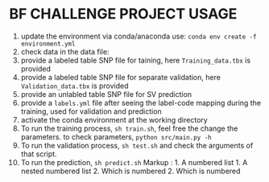 # BF CHALLENGE PROJECT USAGE

1.  update the environment via conda/anaconda use: `conda env create -f environment.yml`
2.  check data in the data file:
  1.  provide a labeled table SNP file for taining, here `Training_data.tbx` is provided
  2.  provide a labeled table SNP file for separate validation, here `Validation_data.tbx` is provided
  3.  provide an unlabled table SNP file for SV prediction
  4.  provide a `labels.yml` file after seeing the label-code mapping during the training, used for validation and prediction
3.  activate the conda environment at the working directory
4.  To run the training process, `sh train.sh`, feel free the change the parameters. to check parameters, `python src/main.py -h`
5.  To run the validation process, `sh test.sh` and check the arguments of that script.
6.  To run the prediction, `sh predict.sh`
 Markup : 1. A numbered list
              1. A nested numbered list
              2. Which is numbered
          2. Which is numbered

